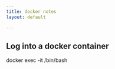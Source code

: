 ```yaml
---
title: docker notes
layout: default

---
```

## Log into a docker container 
docker exec -it <container name> /bin/bash

